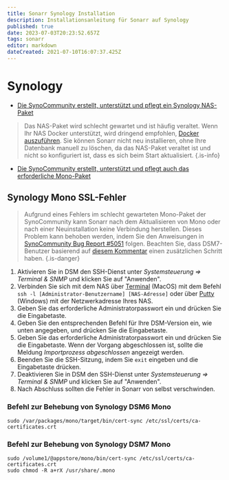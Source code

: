 ```yaml
---
title: Sonarr Synology Installation
description: Installationsanleitung für Sonarr auf Synology
published: true
date: 2023-07-03T20:23:52.657Z
tags: sonarr
editor: markdown
dateCreated: 2021-07-10T16:07:37.425Z
---
```


# Synology

- [Die SynoCommunity erstellt, unterstützt und pflegt ein Synology NAS-Paket](https://synocommunity.com/package/nzbdrone)

> Das NAS-Paket wird schlecht gewartet und ist häufig veraltet. Wenn Ihr NAS Docker unterstützt, wird dringend empfohlen, [Docker auszuführen](https://trash-guides.info/Hardlinks/How-to-setup-for/Synology/). Sie können Sonarr nicht neu installieren, ohne Ihre Datenbank manuell zu löschen, da das NAS-Paket veraltet ist und nicht so konfiguriert ist, dass es sich beim Start aktualisiert. {.is-info}

- [Die SynoCommunity erstellt, unterstützt und pflegt auch das erforderliche Mono-Paket](https://synocommunity.com/package/mono)

## Synology Mono SSL-Fehler

> Aufgrund eines Fehlers im schlecht gewarteten Mono-Paket der SynoCommunity kann Sonarr nach dem Aktualisieren von Mono oder nach einer Neuinstallation keine Verbindung herstellen. Dieses Problem kann behoben werden, indem Sie den Anweisungen in [SynoCommunity Bug Report #5051](https://github.com/SynoCommunity/spksrc/issues/5051#issuecomment-1009758625) folgen. Beachten Sie, dass DSM7-Benutzer basierend auf [diesem Kommentar](https://github.com/SynoCommunity/spksrc/issues/5051#issuecomment-1153245799) einen zusätzlichen Schritt haben.
{.is-danger}

1. Aktivieren Sie in DSM den SSH-Dienst unter *Systemsteuerung => Terminal & SNMP* und klicken Sie auf "Anwenden".
1. Verbinden Sie sich mit dem NAS über [Terminal](https://support.apple.com/en-gb/guide/terminal/apd5265185d-f365-44cb-8b09-71a064a42125/mac) (MacOS) mit dem Befehl `ssh -l [Administrator-Benutzername] [NAS-Adresse]` oder über [Putty](https://www.putty.org/) (Windows) mit der Netzwerkadresse Ihres NAS.
1. Geben Sie das erforderliche Administratorpasswort ein und drücken Sie die Eingabetaste.
1. Geben Sie den entsprechenden Befehl für Ihre DSM-Version ein, wie unten angegeben, und drücken Sie die Eingabetaste.
1. Geben Sie das erforderliche Administratorpasswort ein und drücken Sie die Eingabetaste. Wenn der Vorgang abgeschlossen ist, sollte die Meldung *Importprozess abgeschlossen* angezeigt werden.
1. Beenden Sie die SSH-Sitzung, indem Sie `exit` eingeben und die Eingabetaste drücken.
1. Deaktivieren Sie in DSM den SSH-Dienst unter *Systemsteuerung => Terminal & SNMP* und klicken Sie auf "Anwenden".
1. Nach Abschluss sollten die Fehler in Sonarr von selbst verschwinden.

### Befehl zur Behebung von Synology DSM6 Mono

```shell
sudo /var/packages/mono/target/bin/cert-sync /etc/ssl/certs/ca-certificates.crt
```

### Befehl zur Behebung von Synology DSM7 Mono

```shell
sudo /volume1/@appstore/mono/bin/cert-sync /etc/ssl/certs/ca-certificates.crt
sudo chmod -R a+rX /usr/share/.mono
```